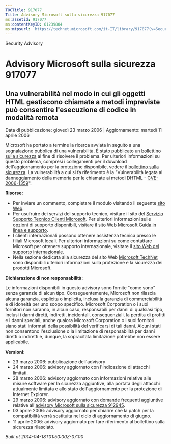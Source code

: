```yaml
---
TOCTitle: 917077
Title: Advisory Microsoft sulla sicurezza 917077
ms:assetid: 917077
ms:contentKeyID: 61239804
ms:mtpsurl: 'https://technet.microsoft.com/it-IT/library/917077(v=Security.10)'
---
```


Security Advisory

Advisory Microsoft sulla sicurezza 917077
=========================================

Una vulnerabilità nel modo in cui gli oggetti HTML gestiscono chiamate a metodi impreviste può consentire l'esecuzione di codice in modalità remota
---------------------------------------------------------------------------------------------------------------------------------------------------

Data di pubblicazione: giovedì 23 marzo 2006 | Aggiornamento: martedì 11 aprile 2006

Microsoft ha portato a termine la ricerca avviata in seguito a una segnalazione pubblica di una vulnerabilità. È stato pubblicato un [bollettino sulla sicurezza](http://technet.microsoft.com/security/bulletin/ms06-013) al fine di risolvere il problema. Per ulteriori informazioni su questo problema, compresi i collegamenti per il download dell'aggiornamento per la protezione disponibile, vedere il [bollettino sulla sicurezza](http://technet.microsoft.com/security/bulletin/ms06-013). La vulnerabilità a cui si fa riferimento è la "Vulnerabilità legata al danneggiamento della memoria per le chiamate ai metodi DHTML - [CVE-2006-1359](http://www.cve.mitre.org/cgi-bin/cvename.cgi?name=cve-2006-1359)".

**Risorse:**

-   Per inviare un commento, completare il modulo visitando il seguente [sito Web](https://support.microsoft.com/common/survey.aspx?scid=sw;en;1257&amp;showpage=1&amp;ws=technet&amp;sd=tech).
-   Per usufruire dei servizi del supporto tecnico, visitare il sito del [Servizio Supporto Tecnico Clienti Microsoft](http://go.microsoft.com/fwlink/?linkid=21131). Per ulteriori informazioni sulle opzioni di supporto disponibili, visitare il [sito Web Microsoft Guida in linea e supporto](http://support.microsoft.com/).
-   I clienti internazionali possono ottenere assistenza tecnica presso le filiali Microsoft locali. Per ulteriori informazioni su come contattare Microsoft per ottenere supporto internazionale, visitare il [sito Web del supporto internazionale](http://go.microsoft.com/fwlink/?linkid=21155).
-   Nella sezione dedicata alla sicurezza del sito Web [Microsoft TechNet](http://www.microsoft.com/italy/technet) sono disponibili ulteriori informazioni sulla protezione e la sicurezza dei prodotti Microsoft.

**Dichiarazione di non responsabilità:**

Le informazioni disponibili in questo advisory sono fornite "come sono" senza garanzie di alcun tipo. Conseguentemente, Microsoft non rilascia alcuna garanzia, esplicita o implicita, inclusa la garanzia di commerciabilità e di idoneità per uno scopo specifico. Microsoft Corporation o i suoi fornitori non saranno, in alcun caso, responsabili per danni di qualsiasi tipo, inclusi i danni diretti, indiretti, incidentali, consequenziali, la perdita di profitti e i danni speciali, anche qualora Microsoft Corporation o i suoi fornitori siano stati informati della possibilità del verificarsi di tali danni. Alcuni stati non consentono l'esclusione o la limitazione di responsabilità per danni diretti o indiretti e, dunque, la sopracitata limitazione potrebbe non essere applicabile.

**Versioni:**

-   23 marzo 2006: pubblicazione dell'advisory
-   24 marzo 2006: advisory aggiornato con l'indicazione di attacchi limitati.
-   28 marzo 2006: advisory aggiornato con informazioni relative alle misure software per la sicurezza aggiuntive, alla portata degli attacchi attualmente limitata e allo stato dell'aggiornamento per la protezione di Internet Explorer.
-   29 marzo 2006: advisory aggiornato con domande frequenti aggiuntive relative all'[advisory Microsoft sulla sicurezza 912945](http://technet.microsoft.com/security/advisory/912945).
-   03 aprile 2006: advisory aggiornato per chiarire che la patch per la compatibilità verrà sostituita nel ciclo di aggiornamento di giugno.
-   11 aprile 2006: advisory aggiornato per fare riferimento al bollettino sulla sicurezza rilasciato.

*Built at 2014-04-18T01:50:00Z-07:00*
